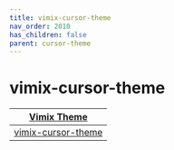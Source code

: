```yaml
---
title: vimix-cursor-theme
nav_order: 2010
has_children: false
parent: cursor-theme
---
```



# vimix-cursor-theme

| [Vimix Theme](https://samwhelp.github.io/note-about-theme/read/desktop-theme/themes/vimix-theme.html) |
| --- |
| [vimix-cursor-theme](https://github.com/vinceliuice/Vimix-cursors) |
